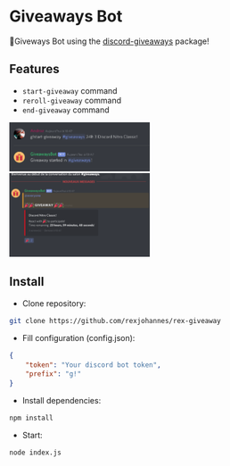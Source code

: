 # Giveaways Bot

🎁Giveways Bot using the [discord-giveaways](https://npmjs.com/discord-giveaways) package!

## Features

* `start-giveaway` command
* `reroll-giveaway` command
* `end-giveaway` command

<img src='./examples/start-cmd.png' style="width: 50%;"></img>
<img src='./examples/giveaway.png' style="width: 50%;"></img>

## Install

* Clone repository:
```sh
git clone https://github.com/rexjohannes/rex-giveaway
```

* Fill configuration (config.json):
```json
{
    "token": "Your discord bot token",
    "prefix": "g!"
}
```

* Install dependencies:
```sh
npm install
```

* Start:
```sh
node index.js
```
